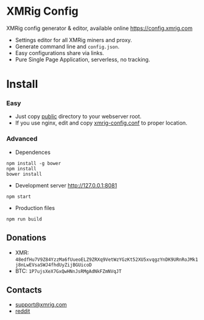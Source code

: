 # XMRig Config

XMRig config generator & editor, available online https://config.xmrig.com

* Settings editor for all XMRig miners and proxy.
* Generate command line and `config.json`.
* Easy configurations share via links.
* Pure Single Page Application, serverless, no tracking.

# Install
### Easy
* Just copy [public](https://github.com/xmrig/xmrig-config/tree/master/public) directory to your webserver root.
* If you use nginx, edit and copy [xmrig-config.conf](https://github.com/xmrig/xmrig-config/blob/master/config/xmrig-config.conf) to proper location.

### Advanced
* Dependences
```
npm install -g bower
npm install
bower install
```
* Development server http://127.0.0.1:8081
```
npm start
```
* Production files
```
npm run build
```

## Donations

* XMR: `48edfHu7V9Z84YzzMa6fUueoELZ9ZRXq9VetWzYGzKt52XU5xvqgzYnDK9URnRoJMk1j8nLwEVsaSWJ4fhdUyZijBGUicoD`
* BTC: `1P7ujsXeX7GxQwHNnJsRMgAdNkFZmNVqJT`

## Contacts
* support@xmrig.com
* [reddit](https://www.reddit.com/user/XMRig/)
